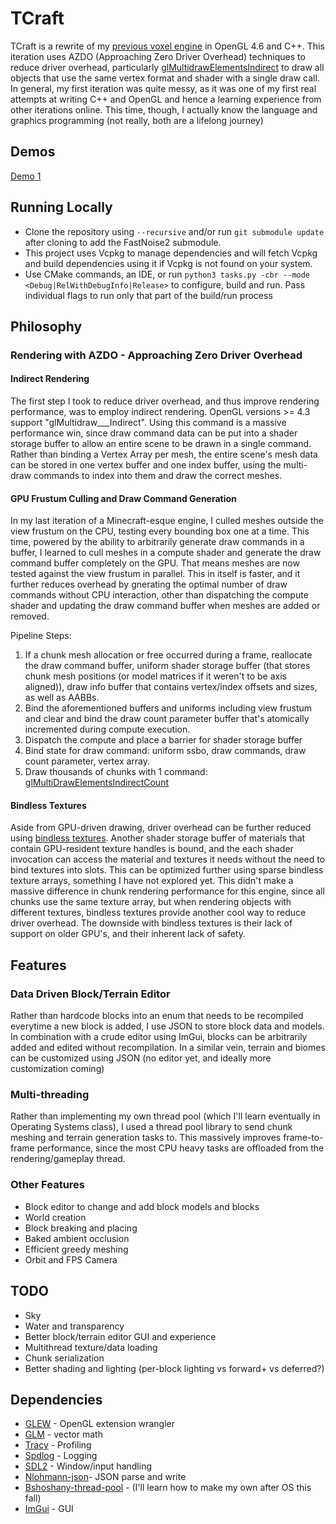 # TCraft

TCraft is a rewrite of my
[previous voxel engine](https://github.com/tonadr1022/VoxelEngine3D) in OpenGL
4.6 and C++. This iteration uses AZDO (Approaching Zero Driver Overhead)
techniques to reduce driver overhead, particularly
[glMultidrawElementsIndirect](https://registry.khronos.org/OpenGL-Refpages/gl4/html/glMultiDrawElementsIndirect.xhtml)
to draw all objects that use the same vertex format and shader with a single
draw call. In general, my first iteration was quite messy, as it was one of my
first real attempts at writing C++ and OpenGL and hence a learning experience
from other iterations online. This time, though, I actually know the language
and graphics programming (not really, both are a lifelong journey)

## Demos

[Demo 1](https://youtu.be/nuAlO2GmP_g)

## Running Locally

- Clone the repository using `--recursive` and/or run `git submodule update`
  after cloning to add the FastNoise2 submodule.
- This project uses Vcpkg to manage dependencies and will fetch Vcpkg and build
  dependencies using it if Vcpkg is not found on your system.
- Use CMake commands, an IDE, or run
  `python3 tasks.py -cbr --mode <Debug|RelWithDebugInfo|Release>` to configure,
  build and run. Pass individual flags to run only that part of the build/run
  process

## Philosophy

### Rendering with AZDO - Approaching Zero Driver Overhead

#### Indirect Rendering

The first step I took to reduce driver overhead, and thus improve rendering
performance, was to employ indirect rendering. OpenGL versions >= 4.3 support
"glMultidraw\_\_\_Indirect". Using this command is a massive performance win,
since draw command data can be put into a shader storage buffer to allow an
entire scene to be drawn in a single command. Rather than binding a Vertex Array
per mesh, the entire scene's mesh data can be stored in one vertex buffer and
one index buffer, using the multi-draw commands to index into them and draw the
correct meshes.

#### GPU Frustum Culling and Draw Command Generation

In my last iteration of a Minecraft-esque engine, I culled meshes outside the
view frustum on the CPU, testing every bounding box one at a time. This time,
powered by the ability to arbitrarily generate draw commands in a buffer, I
learned to cull meshes in a compute shader and generate the draw command buffer
completely on the GPU. That means meshes are now tested against the view frustum
in parallel. This in itself is faster, and it further reduces overhead by
gnerating the optimal number of draw commands without CPU interaction, other
than dispatching the compute shader and updating the draw command buffer when
meshes are added or removed.

Pipeline Steps:

1. If a chunk mesh allocation or free occurred during a frame, reallocate the
   draw command buffer, uniform shader storage buffer (that stores chunk mesh
   positions (or model matrices if it weren't to be axis aligned)), draw info
   buffer that contains vertex/index offsets and sizes, as well as AABBs.
2. Bind the aforementioned buffers and uniforms including view frustum and clear
   and bind the draw count parameter buffer that's atomically incremented during
   compute execution.
3. Dispatch the compute and place a barrier for shader storage buffer
4. Bind state for draw command: uniform ssbo, draw commands, draw count
   parameter, vertex array.
5. Draw thousands of chunks with 1 command:
   [glMultiDrawElementsIndirectCount](https://registry.khronos.org/OpenGL/extensions/ARB/ARB_indirect_parameters.txt)

#### Bindless Textures

Aside from GPU-driven drawing, driver overhead can be further reduced using
[bindless textures](https://www.khronos.org/opengl/wiki/Bindless_Texture).
Another shader storage buffer of materials that contain GPU-resident texture
handles is bound, and the each shader invocation can access the material and
textures it needs without the need to bind textures into slots. This can be
optimized further using sparse bindless texture arrays, something I have not
explored yet. This didn't make a massive difference in chunk rendering
performance for this engine, since all chunks use the same texture array, but
when rendering objects with different textures, bindless textures provide
another cool way to reduce driver overhead. The downside with bindless textures
is their lack of support on older GPU's, and their inherent lack of safety.

## Features

### Data Driven Block/Terrain Editor

Rather than hardcode blocks into an enum that needs to be recompiled everytime a
new block is added, I use JSON to store block data and models. In combination
with a crude editor using ImGui, blocks can be arbitrarily added and edited
without recompilation. In a similar vein, terrain and biomes can be customized
using JSON (no editor yet, and ideally more customization coming)

### Multi-threading

Rather than implementing my own thread pool (which I'll learn eventually in
Operating Systems class), I used a thread pool library to send chunk meshing and
terrain generation tasks to. This massively improves frame-to-frame performance,
since the most CPU heavy tasks are offloaded from the rendering/gameplay thread.

### Other Features

- Block editor to change and add block models and blocks
- World creation
- Block breaking and placing
- Baked ambient occlusion
- Efficient greedy meshing
- Orbit and FPS Camera

## TODO

- Sky
- Water and transparency
- Better block/terrain editor GUI and experience
- Multithread texture/data loading
- Chunk serialization
- Better shading and lighting (per-block lighting vs forward+ vs deferred?)

## Dependencies

- [GLEW](https://github.com/nigels-com/glew) - OpenGL extension wrangler
- [GLM](https://github.com/g-truc/glm) - vector math
- [Tracy](https://github.com/wolfpld/tracy) - Profiling
- [Spdlog](https://github.com/gabime/spdlog) - Logging
- [SDL2](https://github.com/libsdl-org/SDL) - Window/input handling
- [Nlohmann-json](https://github.com/nlohmann/json)- JSON parse and write
- [Bshoshany-thread-pool](https://github.com/bshoshany/thread-pool) - (I'll
  learn how to make my own after OS this fall)
- [ImGui](https://github.com/ocornut/imgui) - GUI
